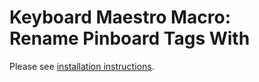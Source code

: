 # Keyboard Maestro Macro: <br />Rename Pinboard Tags With

Please see [installation instructions](http://www.seankorzdorfer.com/open_notebook/rename%20pinboard%20tags%20with%20keyboard%20maestro.html).